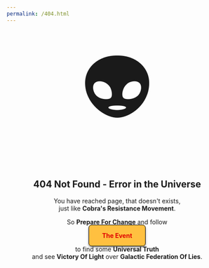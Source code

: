 ```yaml
---
permalink: /404.html
---
```

<section style="display: flex; flex-direction: row; flex-wrap: wrap; justify-content: center; align-items:center">
	<div style="font-size:13.0em;margin-left:20px;margin-right:20px">👽</div>
	<div style="flex-basis:65%;flex-grow:1;margin-left:20px;margin-right:20px">
		<h2 align="center">404 Not Found - Error in the Universe</h2>
		<p align="center">You have reached page, that doesn't exists,<br />just like <b>Cobra's Resistance Movement</b>.</p>
		<p align="center">So <b>Prepare For Change</b> and follow</p>
		<p align="center"><a href="/" title="Prepare For Change, follow The Event by clicking here" style="padding:15px 30px 15px 30px;color:#e00000;background-color:#ffc040;border:1px solid #000;border-radius:7px;text-decoration:none;box-shadow:0px 2px 4px rgba(0, 0, 0, 0.5)"><b>The Event</b></a></p>
		<p align="center">to find some <strong>Universal Truth</strong><br />and see <b>Victory Of Light</b> over <b>Galactic Federation Of Lies</b>.</p>
	</div>
</section>
